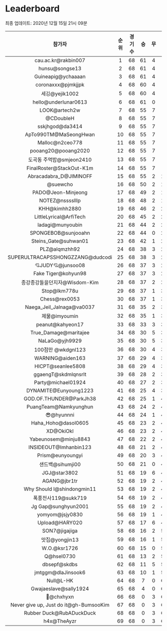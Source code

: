 # Leaderboard
최종 업데이트: 2020년 12월 15일 21시 09분




| 참가자 | 순위 | 경기수 | 승 | 무 | 패 | 승점 |
|:---:|:---:|:---:|:---:|:---:|:---:|:---:|
| cau.ac.kr@rakbin007 | 1 | 68 | 61 | 4 | 3 | 187 |
| hunsu@songse13 | 2 | 68 | 61 | 4 | 3 | 187 |
| Guineapig@ychaaaan | 3 | 68 | 61 | 4 | 3 | 187 |
| coronaxxx@pjmkjjpk | 4 | 68 | 60 | 4 | 4 | 184 |
| 세깅@yejik1002 | 5 | 68 | 60 | 4 | 4 | 184 |
| hello@underlunar0613 | 6 | 68 | 61 | 0 | 7 | 183 |
| LOOK@artech2w | 7 | 68 | 55 | 7 | 6 | 172 |
| @CDoubleH | 8 | 68 | 55 | 7 | 6 | 172 |
| sskjhgod@da3414 | 9 | 68 | 55 | 7 | 6 | 172 |
| ApTo990TM@MaSeongHwan | 10 | 68 | 55 | 7 | 6 | 172 |
| Malloc@n2ceo778 | 11 | 68 | 55 | 7 | 6 | 172 |
| pooang20@pooang2020 | 12 | 68 | 55 | 7 | 6 | 172 |
| 도곡동 주먹밥@smjeon2410 | 13 | 68 | 55 | 7 | 6 | 172 |
| FinalRoster@StackOut-K1m | 14 | 68 | 55 | 7 | 6 | 172 |
| Abracadabra_D@JIMINOFF | 15 | 68 | 55 | 2 | 11 | 167 |
| @suewcho | 16 | 68 | 50 | 2 | 16 | 152 |
| PADO@Jeon-Minjeong | 17 | 68 | 49 | 2 | 17 | 149 |
| NOTEZ@nsssslllp | 18 | 68 | 48 | 2 | 18 | 146 |
| KHH@kimhh2880 | 19 | 68 | 46 | 2 | 20 | 140 |
| LittleLyrical@ArfiTech | 20 | 68 | 45 | 2 | 21 | 137 |
| ladagi@munyoubin | 21 | 68 | 44 | 2 | 22 | 134 |
| SPONGEBOB@sunjooahn | 22 | 68 | 44 | 0 | 24 | 132 |
| Steins_Gate@suhwan01 | 23 | 68 | 42 | 1 | 25 | 127 |
| PLZ@alqmzhh92 | 24 | 68 | 38 | 3 | 27 | 117 |
| SUPERULTRACAPSSHONGZZANG@dudcodi | 25 | 68 | 38 | 3 | 27 | 117 |
| 💘JUDY💘@junsoo08 | 26 | 68 | 37 | 3 | 28 | 114 |
| Fake Tiger@kohyun98 | 27 | 68 | 37 | 3 | 28 | 114 |
| 종강종강돌을던지자@Wisdom-Kim | 28 | 68 | 37 | 2 | 29 | 113 |
| Stop@lkm778u | 29 | 68 | 37 | 1 | 30 | 112 |
| Chess@rex0053 | 30 | 68 | 37 | 1 | 30 | 112 |
| Naega_Jeil_Jalnaga@va0037 | 31 | 68 | 35 | 2 | 31 | 107 |
| 제물@imyoumin | 32 | 68 | 35 | 1 | 32 | 106 |
| peanut@kahyeon17 | 33 | 68 | 33 | 3 | 32 | 102 |
| True_Damage@maritajee | 34 | 68 | 30 | 5 | 33 | 95 |
| NaLaGo@yjh9929 | 35 | 68 | 30 | 5 | 33 | 95 |
| 100점만 @wkdgnl123 | 36 | 68 | 30 | 4 | 34 | 94 |
| WARNING@aiden163 | 37 | 68 | 29 | 4 | 35 | 91 |
| HICPT@seanlee5808 | 38 | 68 | 29 | 4 | 35 | 91 |
| ggaengT@skdmlqnsrlt | 39 | 68 | 28 | 2 | 38 | 86 |
| Party@michael01924 | 40 | 68 | 27 | 2 | 39 | 83 |
| DYNAMITE@Eunyoung1223 | 41 | 68 | 25 | 4 | 39 | 79 |
| GOD.OF.THUNDER@ParkJh38 | 42 | 68 | 25 | 1 | 42 | 76 |
| PuangTeam@Namkyunghun | 43 | 68 | 24 | 2 | 42 | 74 |
| 😎@hyunnni | 44 | 68 | 24 | 1 | 43 | 73 |
| Haha_Hoho@dasol0605 | 45 | 68 | 23 | 2 | 43 | 71 |
| XD@OkiOkl | 46 | 68 | 23 | 2 | 43 | 71 |
| Yabeunosem@minju8843 | 47 | 68 | 22 | 2 | 44 | 68 |
| INSIDEOUT@Imhanbin123 | 48 | 68 | 21 | 2 | 45 | 65 |
| Prism@eunyoungyi | 49 | 68 | 20 | 3 | 45 | 63 |
| 샌드백@sihumji00 | 50 | 68 | 21 | 0 | 47 | 63 |
| JGJ@star3802 | 51 | 68 | 19 | 6 | 43 | 63 |
| AGANG@jbr1tr | 52 | 68 | 19 | 2 | 47 | 59 |
| Why Should I@shindongmin11 | 53 | 68 | 19 | 2 | 47 | 59 |
| 폭풍전사119@sukk719 | 54 | 68 | 19 | 2 | 47 | 59 |
| Jg Gap@sunghyun2001 | 55 | 68 | 19 | 2 | 47 | 59 |
| yomyom@jsjy0830 | 56 | 68 | 19 | 1 | 48 | 58 |
| Upload@HARY020 | 57 | 68 | 17 | 6 | 45 | 57 |
| SON7@jigajiga | 58 | 68 | 16 | 2 | 50 | 50 |
| 맛집@yongjin13 | 59 | 68 | 16 | 1 | 51 | 49 |
| W.O.@ksr1726 | 60 | 68 | 15 | 0 | 53 | 45 |
| Q@hsel0730 | 61 | 68 | 13 | 2 | 53 | 41 |
| dbsepf@skdbs | 62 | 68 | 11 | 5 | 52 | 38 |
| jmtggm@dlaJinsook6 | 63 | 68 | 10 | 1 | 57 | 31 |
| Null@L-HK | 64 | 68 | 7 | 0 | 61 | 21 |
| Gwajaeslave@sally1924 | 65 | 68 | 4 | 0 | 64 | 12 |
| 👑@chxhyxn | 66 | 68 | 0 | 3 | 65 | 3 |
| Never give up, Just do it@gh-BumsooKim | 67 | 68 | 0 | 3 | 65 | 3 |
| Rubber Duck@RubADuckDuck | 68 | 68 | 0 | 3 | 65 | 3 |
| h4x@TheAyzr | 69 | 68 | 0 | 3 | 65 | 3 |